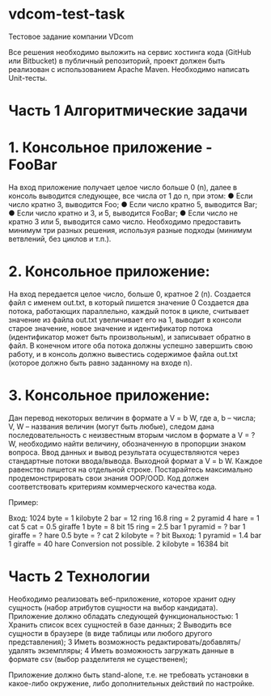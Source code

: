 # vdcom-test-task
Тестовое задание компании VDcom

Все решения необходимо выложить на сервис хостинга кода (GitHub или Bitbucket) в
публичный репозиторий, проект должен быть реализован с использованием Apache
Maven. Необходимо написать Unit-тесты.

# Часть 1 Алгоритмические задачи
# 1. Консольное приложение - FooBar
На вход приложение получает целое число больше 0 (n), далее в консоль выводится
следующее, все числа от 1 до n, при этом:
● Если число кратно 3, выводится Foo;
● Если число кратно 5, выводится Bar;
● Если число кратно и 3, и 5, выводится FooBar;
● Если число не кратно 3 или 5, выводится само число.
Необходимо предоставить минимум три разных решения, используя разные подходы
(минимум ветвлений, без циклов и т.п.).

# 2. Консольное приложение:
На вход передается целое число, больше 0, кратное 2 (n). Создается файл с именем
out.txt, в который пишется значение 0 Создается два потока, работающих
параллельно, каждый поток в цикле, считывает значение из файла out.txt увеличивает
его на 1, выводит в консоли старое значение, новое значение и идентификатор потока
(идентификатор может быть произвольным), и записывает обратно в файл.
В конечном итоге оба потока должны успешно завершить свою работу, и в консоль
должно вывестись содержимое файла out.txt (которое должно быть равно заданному
на входе n).

# 3. Консольное приложение:
Дан перевод некоторых величин в формате a V = b W, где a, b – числа; V, W –
названия величин (могут быть любые), следом дана последовательность с
неизвестным вторым числом в формате a V = ? W, необходимо найти величину,
обозначенную в пропорции знаком вопроса. Ввод данных и вывод результата
осуществляются через стандартные потоки ввода/вывода.
Выходной формат a V = b W. Каждое равенство пишется на отдельной строке.
Постарайтесь максимально продемонстрировать свои знания ООP/OOD.
Код должен соответствовать критериям коммерческого качества кода.

Пример:

Вход:
1024 byte = 1 kilobyte
2 bar = 12 ring
16.8 ring = 2 pyramid
4 hare = 1 cat
5 cat = 0.5 giraffe
1 byte = 8 bit
15 ring = 2.5 bar
1 pyramid = ? bar
1 giraffe = ? hare
0.5 byte = ? cat
2 kilobyte = ? bit
Выход:
1 pyramid = 1.4 bar
1 giraffe = 40 hare
Conversion not possible.
2 kilobyte = 16384 bit

# Часть 2 Технологии
Необходимо реализовать веб-приложение, которое хранит одну сущность (набор
атрибутов сущности на выбор кандидата).
Приложение должно обладать следующей функциональностью:
1 Хранить список всех сущностей в базе данных;
2 Выводить все сущности в браузере (в виде таблицы или любого другого
представления);
3 Иметь возможность редактировать/добавлять/удалять экземпляры;
4 Иметь возможность загружать данные в формате csv (выбор разделителя не
существенен);

Приложение должно быть stand-alone, т.е. не требовать установки в какое-либо
окружение, либо дополнительных действий по настройке.
